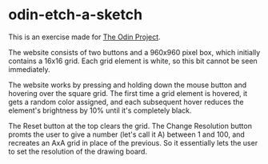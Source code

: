 # odin-etch-a-sketch

This is an exercise made for [The Odin Project](https://www.theodinproject.com/lessons/foundations-etch-a-sketch).

The website consists of two buttons and a 960x960 pixel box, which initially contains a 16x16 grid. Each grid element is white, so this bit cannot be seen immediately.

The website works by pressing and holding down the mouse button and hovering over the square grid. The first time a grid element is hovered, it gets a random color assigned, and each subsequent hover reduces the element's brightness by 10% until it's completely black.

The Reset button at the top clears the grid. The Change Resolution button promts the user to give a number (let's call it A) between 1 and 100, and recreates an AxA grid in place of the previous. So it essentially lets the user to set the resolution of the drawing board.
